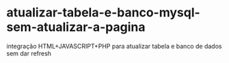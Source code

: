 # atualizar-tabela-e-banco-mysql-sem-atualizar-a-pagina
integração HTML+JAVASCRIPT+PHP para atualizar tabela e banco de dados sem dar refresh
